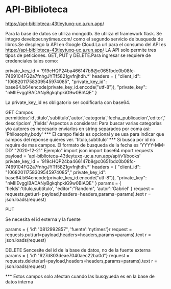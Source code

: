 # API-Biblioteca

https://api-biblioteca-43tleytuxq-uc.a.run.app/


Para la base de datos se utiliza mongodb. Se utiliza el framework flask. Se integro developer.nytimes.com/ como el segundo servicio de busqueda de libros.Se desplego la API en Google Cloud.La url para el consumo del API es 
https://api-biblioteca-43tleytuxq-uc.a.run.app/ 
LA API solo permite tres tipos de peticiones. GET, PUT y DELETE.Para ingresar se requiere de credenciales tales como:

private_key_id = '919cHQP24ba466147b8@c0651bdc0b08fc-7469104FG2a7fnhgJYTf5821gvfnjhdh.*'
headers = {
"client_id": "10682011758309545974085",
"private_key_id": base64.b64encode(private_key_id.encode("utf-8")),
"private_key": "nMIIEvggIBADANyBgkqhpkiG9w0BlAQE"
}

La private_key_id  es obligatorio ser codificarla con base64.

GET
Campos permitidos:'id',titulo','subtitulo','autor','categoria','fecha_publicacion','editor','descripcion' ,'fields'
Aspectos a considerar:
Para buscar varias categorias y/o autores es necesario enviarlos en string separados por coma asi:
'Philosophy,body' ***
El campo fields es opcional y se usa para indicar que campos del reponse quieres ver. 
'titulo,subtitulo' ***
Si busca por id no require de mas campos.
El formato de busqueda de la fecha es 'YYYY-MM-DD' "2020-12-21"
Ejemplo"
import json
import base64
mport requests
payload = 'api-biblioteca-43tleytuxq-uc.a.run.app/api/v1/books'
private_key_id = '919cHQP24ba466147b8@c0651bdc0b08fc-7469104FG2a7fnhgJYTf5821gvfnjhdh.*'
headers = {
"client_id": "10682011758309545974085","
private_key_id": base64.b64encode(private_key_id.encode("utf-8")),
"private_key": "nMIIEvggIBADANyBgkqhpkiG9w0BlAQE"
}
params = {
'fields':'titulo,subtitulo',
"editor":"Random",
'autor':'Gabriel'
}
request = requests.get(url=payload,headers=headers,params=params).text
r = json.loads(request)

PUT

Se necesita el id externa y la fuente

params = {   'id':"0812992857",   'fuente':'nytimes'}r
request = requests.put(url=payload,headers=headers,params=params).text
r = json.loads(request)

DELETE 
Sencesite del id de la base de datos, no de la fuente externa
params = {   'id':"627d803deae7040aec22ba0d"}
request = requests.delete(url=payload,headers=headers,params=params).text
r = json.loads(request)

*** Estos campos solo afectan cuando las busqyueda es en la base de datos interna
